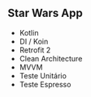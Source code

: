 ## Star Wars App

- Kotlin
- DI / Koin
- Retrofit 2
- Clean Architecture
- MVVM
- Teste Unitário
- Teste Espresso

